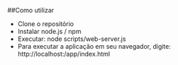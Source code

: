 ##Como utilizar

- Clone o repositório
- Instalar node.js / npm
- Executar: node scripts/web-server.js
- Para executar a aplicação em seu navegador, digite: http://localhost:<porta>/app/index.html 